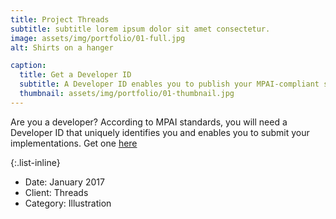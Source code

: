 ```yaml
---
title: Project Threads
subtitle: subtitle lorem ipsum dolor sit amet consectetur.
image: assets/img/portfolio/01-full.jpg
alt: Shirts on a hanger

caption:
  title: Get a Developer ID
  subtitle: A Developer ID enables you to publish your MPAI-compliant software modules 
  thumbnail: assets/img/portfolio/01-thumbnail.jpg
---
```

Are you a developer? According to MPAI standards, you will need a Developer ID that uniquely identifies you and enables you to submit your implementations. Get one [here]()

{:.list-inline}
- Date: January 2017
- Client: Threads
- Category: Illustration

